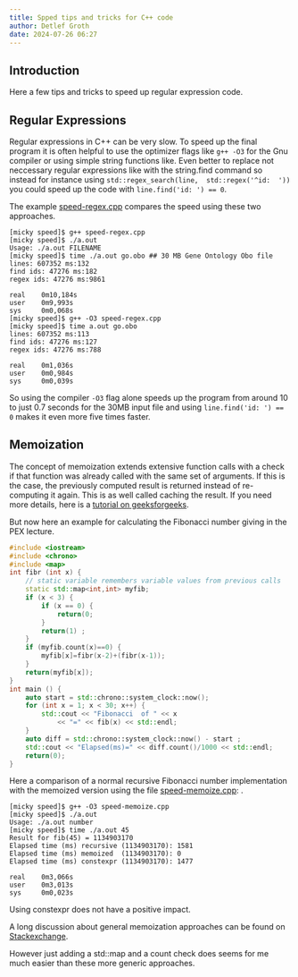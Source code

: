 ```yaml
---
title: Spped tips and tricks for C++ code
author: Detlef Groth
date: 2024-07-26 06:27
---
```


## Introduction

Here a few tips and tricks to speed up regular expression code.

## Regular Expressions

Regular  expressions in C++ can be very slow. To speed up the final program it
is  often  helpful  to use  the  optimizer  flags  like  `g++ -O3` for the Gnu
compiler or using  simple  string  functions  like. Even better to replace not
neccessary  regular  expressions like with the string.find  command so instead
for instance using  `std::regex_search(line,  std::regex('^id:  '))` you could
speed up the code with `line.find('id: ') == 0`. 


The example [speed-regex.cpp](speed-regex.cpp) compares the speed using these two approaches.

```
[micky speed]$ g++ speed-regex.cpp 
[micky speed]$ ./a.out 
Usage: ./a.out FILENAME
[micky speed]$ time ./a.out go.obo ## 30 MB Gene Ontology Obo file
lines: 607352 ms:132
find ids: 47276 ms:182
regex ids: 47276 ms:9861

real    0m10,184s
user    0m9,993s
sys     0m0,068s
[micky speed]$ g++ -O3 speed-regex.cpp 
[micky speed]$ time a.out go.obo
lines: 607352 ms:113
find ids: 47276 ms:127
regex ids: 47276 ms:788

real    0m1,036s
user    0m0,984s
sys     0m0,039s
```

So using the compiler `-O3` flag alone  speeds up the  program from around 10 to just
0.7 seconds for the 30MB input file and using `line.find('id: ') == 0` makes it even
more five times faster.


## Memoization


The concept of memoization  extends  extensive  function calls with a check if
that  function was already  called with the same set of  arguments. If this is
the case, the previously  computed result is returned  instead of re-computing
it again. This is as well called caching the result. If you need more details, here is a 
[tutorial                                                                   on
geeksforgeeks](https://www.geeksforgeeks.org/what-is-memoization-a-complete-tutorial/).

But now here an example for calculating the Fibonacci number giving in the PEX lecture.


```cpp
#include <iostream>
#include <chrono>
#include <map>
int fibr (int x) {
    // static variable remembers variable values from previous calls
    static std::map<int,int> myfib;
    if (x < 3) {
        if (x == 0) {
            return(0;
        }
        return(1) ;
    }
    if (myfib.count(x)==0) {
        myfib[x]=fibr(x-2)+(fibr(x-1));
    }
    return(myfib[x]);
}
int main () {
    auto start = std::chrono::system_clock::now();
    for (int x = 1; x < 30; x++) {
        std::cout << "Fibonacci  of " << x
            << "=" << fib(x) << std::endl;
    }
    auto diff = std::chrono::system_clock::now() - start ;
    std::cout << "Elapsed(ms)=" << diff.count()/1000 << std::endl;
    return(0);
}
```

Here a comparison of a normal recursive  Fibonacci number  implementation with
the memoized version using the file [speed-memoize.cpp](speed-memoize.cpp):
.
```
[micky speed]$ g++ -O3 speed-memoize.cpp 
[micky speed]$ ./a.out 
Usage: ./a.out number
[micky speed]$ time ./a.out 45
Result for fib(45) = 1134903170
Elapsed time (ms) recursive (1134903170): 1581
Elapsed time (ms) memoized  (1134903170): 0
Elapsed time (ms) constexpr (1134903170): 1477

real    0m3,066s
user    0m3,013s
sys     0m0,023s
```

Using constexpr does not have a positive impact.

A long  discussion  about  general  memoization  approaches  can be  found  on
[Stackexchange](https://stackoverflow.com/questions/17805969/writing-universal-memoization-function-in-c11).

However just adding a std::map and a count check does seems for me much easier
than these more generic approaches.

